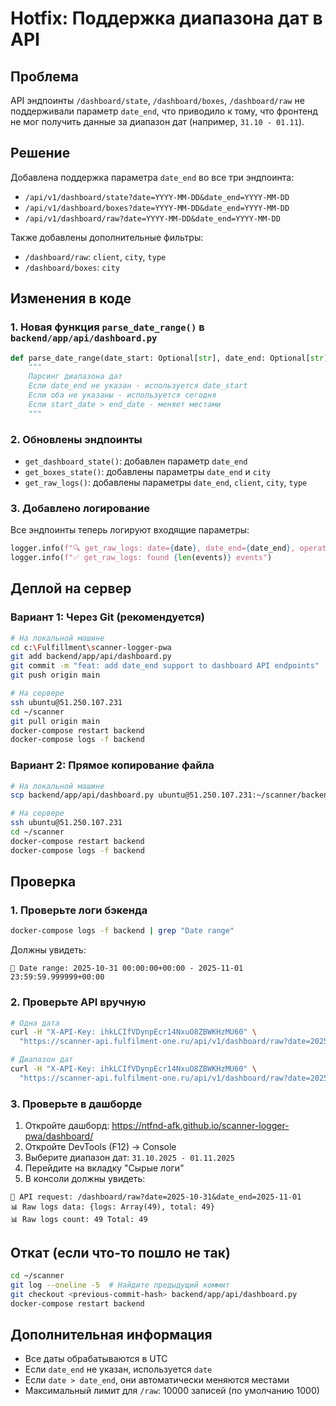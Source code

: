 # Hotfix: Поддержка диапазона дат в API

## Проблема
API эндпоинты `/dashboard/state`, `/dashboard/boxes`, `/dashboard/raw` не поддерживали параметр `date_end`, что приводило к тому, что фронтенд не мог получить данные за диапазон дат (например, `31.10 - 01.11`).

## Решение
Добавлена поддержка параметра `date_end` во все три эндпоинта:
- `/api/v1/dashboard/state?date=YYYY-MM-DD&date_end=YYYY-MM-DD`
- `/api/v1/dashboard/boxes?date=YYYY-MM-DD&date_end=YYYY-MM-DD`
- `/api/v1/dashboard/raw?date=YYYY-MM-DD&date_end=YYYY-MM-DD`

Также добавлены дополнительные фильтры:
- `/dashboard/raw`: `client`, `city`, `type`
- `/dashboard/boxes`: `city`

## Изменения в коде

### 1. Новая функция `parse_date_range()` в `backend/app/api/dashboard.py`
```python
def parse_date_range(date_start: Optional[str], date_end: Optional[str]) -> tuple[datetime, datetime]:
    """
    Парсинг диапазона дат
    Если date_end не указан - используется date_start
    Если оба не указаны - используется сегодня
    Если start_date > end_date - меняет местами
    """
```

### 2. Обновлены эндпоинты
- `get_dashboard_state()`: добавлен параметр `date_end`
- `get_boxes_state()`: добавлены параметры `date_end` и `city`
- `get_raw_logs()`: добавлены параметры `date_end`, `client`, `city`, `type`

### 3. Добавлено логирование
Все эндпоинты теперь логируют входящие параметры:
```python
logger.info(f"🔍 get_raw_logs: date={date}, date_end={date_end}, operator={operator}, client={client}, city={city}, type={type}")
logger.info(f"✅ get_raw_logs: found {len(events)} events")
```

## Деплой на сервер

### Вариант 1: Через Git (рекомендуется)
```bash
# На локальной машине
cd c:\Fulfillment\scanner-logger-pwa
git add backend/app/api/dashboard.py
git commit -m "feat: add date_end support to dashboard API endpoints"
git push origin main

# На сервере
ssh ubuntu@51.250.107.231
cd ~/scanner
git pull origin main
docker-compose restart backend
docker-compose logs -f backend
```

### Вариант 2: Прямое копирование файла
```bash
# На локальной машине
scp backend/app/api/dashboard.py ubuntu@51.250.107.231:~/scanner/backend/app/api/

# На сервере
ssh ubuntu@51.250.107.231
cd ~/scanner
docker-compose restart backend
docker-compose logs -f backend
```

## Проверка

### 1. Проверьте логи бэкенда
```bash
docker-compose logs -f backend | grep "Date range"
```

Должны увидеть:
```
📅 Date range: 2025-10-31 00:00:00+00:00 - 2025-11-01 23:59:59.999999+00:00
```

### 2. Проверьте API вручную
```bash
# Одна дата
curl -H "X-API-Key: ihkLCIfVDynpEcr14NxuO8ZBWKHzMU60" \
  "https://scanner-api.fulfilment-one.ru/api/v1/dashboard/raw?date=2025-11-01"

# Диапазон дат
curl -H "X-API-Key: ihkLCIfVDynpEcr14NxuO8ZBWKHzMU60" \
  "https://scanner-api.fulfilment-one.ru/api/v1/dashboard/raw?date=2025-10-31&date_end=2025-11-01"
```

### 3. Проверьте в дашборде
1. Откройте дашборд: https://ntfnd-afk.github.io/scanner-logger-pwa/dashboard/
2. Откройте DevTools (F12) → Console
3. Выберите диапазон дат: `31.10.2025 - 01.11.2025`
4. Перейдите на вкладку "Сырые логи"
5. В консоли должны увидеть:
```
📡 API request: /dashboard/raw?date=2025-10-31&date_end=2025-11-01
📊 Raw logs data: {logs: Array(49), total: 49}
📊 Raw logs count: 49 Total: 49
```

## Откат (если что-то пошло не так)
```bash
cd ~/scanner
git log --oneline -5  # Найдите предыдущий коммит
git checkout <previous-commit-hash> backend/app/api/dashboard.py
docker-compose restart backend
```

## Дополнительная информация
- Все даты обрабатываются в UTC
- Если `date_end` не указан, используется `date`
- Если `date > date_end`, они автоматически меняются местами
- Максимальный лимит для `/raw`: 10000 записей (по умолчанию 1000)

